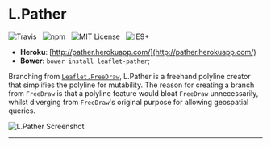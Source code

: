 # L.Pather

![Travis](http://img.shields.io/travis/Wildhoney/L.Pather.svg?style=flat)
&nbsp;
![npm](http://img.shields.io/npm/v/leaflet-pather.svg?style=flat)
&nbsp;
![MIT License](http://img.shields.io/badge/license-MIT-lightgrey.svg?style=flat)
&nbsp;
![IE9+](http://img.shields.io/badge/support-IE9-blue.svg?style=flat)

* **Heroku**: [http://pather.herokuapp.com/](http://pather.herokuapp.com/)
* **Bower:** `bower install leaflet-pather`;

Branching from [`Leaflet.FreeDraw`](https://github.com/Wildhoney/Leaflet.FreeDraw), L.Pather is a freehand polyline creator that simplifies the polyline for mutability. The reason for creating a branch from `FreeDraw` is that a polyline feature would bloat `FreeDraw` unnecessarily, whilst diverging from `FreeDraw`'s original purpose for allowing geospatial queries.

![L.Pather Screenshot](http://i.imgur.com/J9ndW0y.jpg)

---
